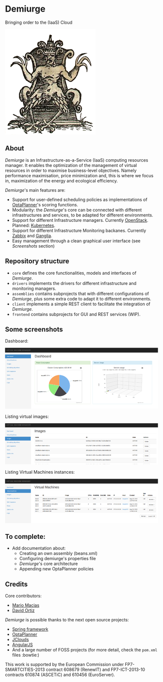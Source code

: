 # Demiurge

Bringing order to the (IaaS) Cloud

![Demiurge image](etc/demiurge.png)

## About

_Demiurge_ is an Infrastructure-as-a-Service (IaaS) computing resources manager. It enables the optimization of the
management of virtual resources in order to maximise business-level objectives. Namely performance maximisation, price
minimization and, this is where we focus in, maximization of the energy and ecological efficiency.

_Demiurge_'s main features are:

* Support for user-defined scheduling policies as implementations of
  [OptaPlanner](https://github.com/droolsjbpm/optaplanner)'s scoring functions.
* Modularity: the _Demiurge_'s core can be connected with different infrastructures and services, to be adapted for
  different environments.
* Support for different Infrastructure managers. Currently [OpenStack](https://github.com/openstack/openstack).
  Planned: [Kubernetes](http://kubernetes.io/).
* Support for different Infrastructure Monitoring backanes. Currently [Zabbix](https://github.com/zabbix/zabbix)
  and [Ganglia](https://github.com/ganglia).
* Easy management through a clean graphical user interface (see _Screenshots_ section)

## Repository structure

* `core` defines the core functionalities, models and interfaces of _Demiurge_.
* `drivers` implements the drivers for different infrastructure and monitoring managers.
* `assemblies` contains subprojects that with different configurations of _Demiurge_, plus some extra code to adapt
  it to different environments.
* `client` implements a simple REST client to facilitate the integration of _Demiurge_.
* `frontend` contains subprojects for GUI and REST services (WIP).

## Some screenshots

Dashboard:

![Dashboard](etc/sshot/dashboard.png)

Listing virtual images:

![Images list](etc/sshot/imageslist.png)

Listing Virtual Machines instances:

![VMs list](etc/sshot/vmslist.png)

## To complete:

* Add documentation about:
	- Creating an own assembly (beans.xml)
	- Configuring demiurge's properties file
	- _Demiurge_'s core architecture
	- Appending new OptaPlanner policies

## Credits

Core contributors:

* [Mario Macias](http://github.com/mariomac)
* [David Ortiz](http://github.com/davidor)

_Demiurge_ is possible thanks to the next open source projects:

* [Spring framework](https://github.com/spring-projects/spring-framework)
* [OptaPlanner](https://github.com/droolsjbpm/optaplanner)
* [JClouds](https://github.com/jclouds/jclouds)
* [AngularJS](https://github.com/angular/angular)
* And a large number of FOSS projects (for more detail, check the `pom.xml` files :bowtie:)



This work is supported by the European Commission under FP7-SMARTCITIES-2013 contract 608679 (RenewIT)
and FP7-ICT-2013-10 contracts 610874 (ASCETiC) and 610456 (EuroServer).



